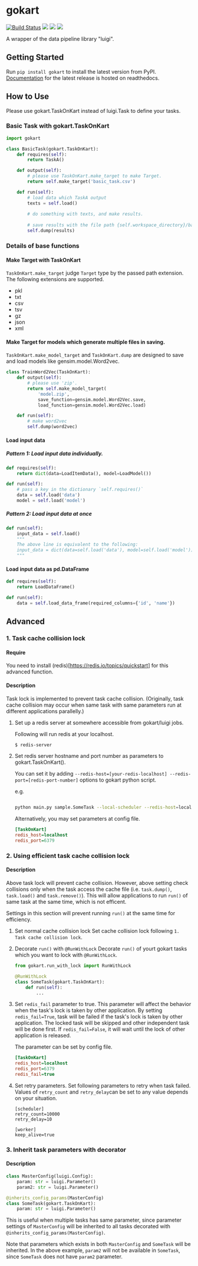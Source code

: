 # gokart

[![Build Status](https://travis-ci.org/m3dev/gokart.svg)](https://travis-ci.org/m3dev/gokart)
[![](https://readthedocs.org/projects/gokart/badge/?version=latest)](https://gokart.readthedocs.io/en/latest/)
[![](https://img.shields.io/pypi/v/gokart)](https://pypi.org/project/gokart/)
![](https://img.shields.io/pypi/l/gokart)

A wrapper of the data pipeline library "luigi".


## Getting Started
Run `pip install gokart` to install the latest version from PyPI. [Documentation](https://gokart.readthedocs.io/en/latest/) for the latest release is hosted on readthedocs.

## How to Use
Please use gokart.TaskOnKart instead of luigi.Task to define your tasks.


### Basic Task with gokart.TaskOnKart
```python
import gokart

class BasicTask(gokart.TaskOnKart):
    def requires(self):
        return TaskA()

    def output(self):
        # please use TaskOnKart.make_target to make Target.
        return self.make_target('basic_task.csv')

    def run(self):
        # load data which TaskA output
        texts = self.load()
        
        # do something with texts, and make results.
        
        # save results with the file path {self.workspace_directory}/basic_task_{unique_id}.csv
        self.dump(results)
``` 

### Details of base functions
#### Make Target with TaskOnKart
`TaskOnKart.make_target` judge `Target` type by the passed path extension. The following extensions are supported.
 
 - pkl
 - txt
 - csv
 - tsv
 - gz
 - json
 - xml

#### Make Target for models which generate multiple files in saving.
`TaskOnKart.make_model_target` and `TaskOnKart.dump` are designed to save and load models like gensim.model.Word2vec. 
```python
class TrainWord2Vec(TaskOnKart):
    def output(self):
        # please use 'zip'.
        return self.make_model_target(
            'model.zip', 
            save_function=gensim.model.Word2Vec.save,
            load_function=gensim.model.Word2Vec.load)

    def run(self):
        # make word2vec
        self.dump(word2vec)
```

#### Load input data
##### Pattern 1: Load input data individually.
```python
def requires(self):
    return dict(data=LoadItemData(), model=LoadModel())

def run(self):
    # pass a key in the dictionary `self.requires()`
    data = self.load('data')  
    model = self.load('model')
```

##### Pattern 2: Load input data at once
```python
def run(self):
    input_data = self.load()
    """
    The above line is equivalent to the following:
    input_data = dict(data=self.load('data'), model=self.load('model'))
    """
```


#### Load input data as pd.DataFrame
```python
def requires(self):
    return LoadDataFrame()

def run(self):
    data = self.load_data_frame(required_columns={'id', 'name'})  
```

## Advanced
### 1. Task cache collision lock
#### Require
You need to install (redis)[https://redis.io/topics/quickstart] for this advanced function.

#### Description
Task lock is implemented to prevent task cache collision.
(Originally, task cache collision may occur when same task with same parameters run at different applications parallelly.) 

1. Set up a redis server at somewhere accessible from gokart/luigi jobs.

    Following will run redis at your localhost.

    ```bash
    $ redis-server
    ```

2. Set redis server hostname and port number as parameters to gokart.TaskOnKart().

    You can set it by adding `--redis-host=[your-redis-localhost] --redis-port=[redis-port-number]` options to gokart python script.

    e.g.
    ```bash
    
    python main.py sample.SomeTask --local-scheduler --redis-host=localhost --redis-port=6379
    ```

    Alternatively, you may set parameters at config file.

    ```conf.ini
    [TaskOnKart]
    redis_host=localhost
    redis_port=6379
    ```

### 2. Using efficient task cache collision lock
#### Description
Above task lock will prevent cache collision. However, above setting check collisions only when the task access the cache file (i.e. `task.dump()`, `task.load()` and `task.remove()`). This will allow applications to run `run()` of same task at the same time, which is not efficent.

Settings in this section will prevent running `run()` at the same time for efficiency.

1. Set normal cache collision lock
    Set cache collision lock following `1. Task cache collision lock`.

2. Decorate `run()` with `@RunWithLock`
    Decorate `run()` of yourt gokart tasks which you want to lock with `@RunWithLock`.

    ```python
    from gokart.run_with_lock import RunWithLock
    
    @RunWithLock
    class SomeTask(gokart.TaskOnKart):
        def run(self):
            ...
    ```

3. Set `redis_fail` parameter to true.
    This parameter will affect the behavior when the task's lock is taken by other application.
    By setting `redis_fail=True`, task will be failed if the task's lock is taken by other application. The locked task will be skipped and other independent task will be done first.
    If `redis_fail=False`, it will wait until the lock of other application is released.

    The parameter can be set by config file.

    ```conf.ini
    [TaskOnKart]
    redis_host=localhost
    redis_port=6379
    redis_fail=true
    ```

4. Set retry parameters.
    Set following parameters to retry when task failed.
    Values of `retry_count` and `retry_delay`can be set to any value depends on your situation.
    
    ```
    [scheduler]
    retry_count=10000
    retry_delay=10

    [worker]
    keep_alive=true
    ```

### 3. Inherit task parameters with decorator
#### Description
```python
class MasterConfig(luigi.Config):
    param: str = luigi.Parameter()
    param2: str = luigi.Parameter()

@inherits_config_params(MasterConfig)
class SomeTask(gokart.TaskOnKart):
    param: str = luigi.Parameter()
```

This is useful when multiple tasks has same parameter, since parameter settings of `MasterConfig`  will be inherited to all tasks decorated with `@inherits_config_params(MasterConfig)`.

Note that parameters which exists in both `MasterConfig` and `SomeTask` will be inherited.
In the above example, `param2` will not be available in `SomeTask`, since `SomeTask` does not have `param2` parameter.